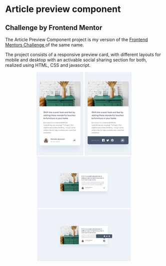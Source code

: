 # Article preview component

## Challenge by Frontend Mentor



The Article Preview Component project is my version of the [Frontend Mentors Challenge ](https://www.frontendmentor.io/challenges/article-preview-component-dYBN_pYFT) of the same name. 

The project consists of a responsive preview card, with different layouts for mobile and desktop with an activable social sharing section for both, realized using HTML, CSS and javascript.
<div align="center">
<img  src="./design/mobile-design.jpg" width="150px">
<img  src="./design/mobile-active-state.jpg" width="150px">
</div>

<div align="center">
<img  src="./design/desktop-design.jpg" width="300px">
<img  src="./design/desktop-active-state.jpg" width="300px">
</div>

